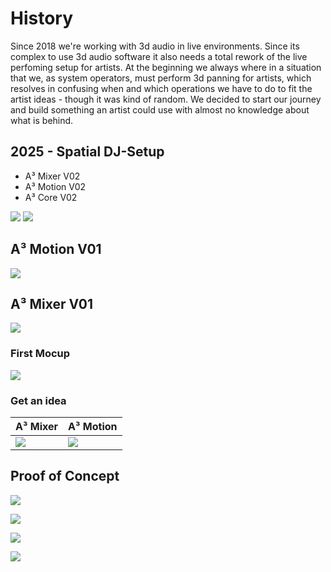 # History
Since 2018 we're working with 3d audio in live environments. Since its complex to use 3d audio software it also needs a total rework of the live perfoming setup for artists. At the beginning we always where in a situation that we, as system operators, must perform 3d panning for artists, which resolves in confusing when and which operations we have to do to fit the artist ideas - though it was kind of random. We decided to start our journey and build something an artist could use with almost no knowledge about what is behind.
## 2025 - Spatial DJ-Setup
* A³ Mixer V02
* A³ Motion V02
* A³ Core V02

![](pics_assembly/history/re_202505-a3-system-rack-1.jpg)
![](pics_assembly/history/re_202505-a3-system-rack-2.jpg)
## A³ Motion V01
![](pics_assembly/v01/a3motion-prototype.jpg)
## A³ Mixer V01
![](pics_assembly/v01/a3mix-prototype.jpg)

### First Mocup
![](pics_assembly/history/re_202102-v00-a3-system-firstdraft.jpg)
### Get an idea
| A³ Mixer                              | A³ Motion                                      |
| ------------------------------------- | ---------------------------------------------- |
| ![](pics_assembly/v00/a3mix-lose.jpg) | ![](pics_assembly/history/re_a3moc_mockup.jpg) |
## Proof of Concept
![](pics_assembly/history/re_202109-v01-a3-system-parkrave-over.jpg)

![](pics_assembly/history/re_202109-v01-a3-system-parkrave-ongoing.jpg)

![](pics_assembly/history/re_202109-v01-a3-system-parkrave-nextlocation.jpg)

![](pics_assembly/history/re_202107-a3-system-wannseeravebynight.jpg)


